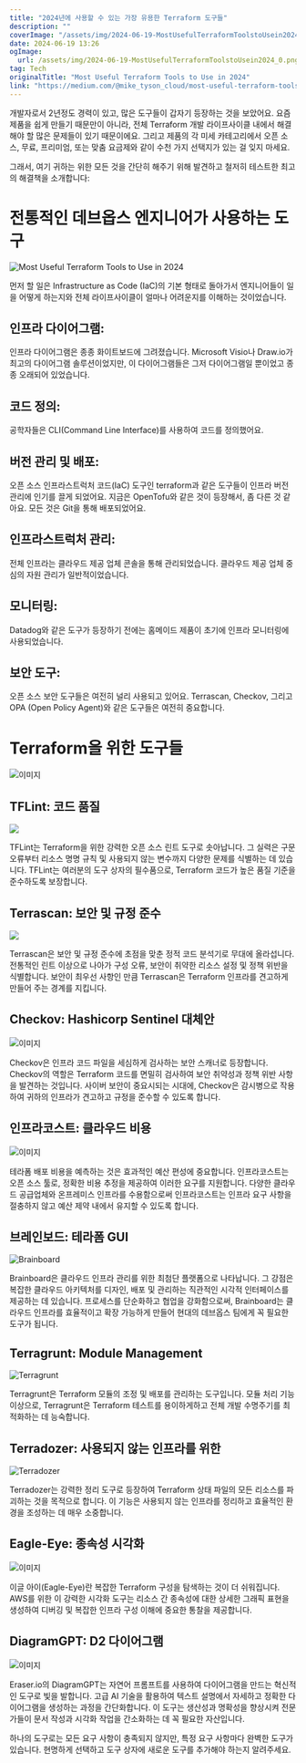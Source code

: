```yaml
---
title: "2024년에 사용할 수 있는 가장 유용한 Terraform 도구들"
description: ""
coverImage: "/assets/img/2024-06-19-MostUsefulTerraformToolstoUsein2024_0.png"
date: 2024-06-19 13:26
ogImage:
  url: /assets/img/2024-06-19-MostUsefulTerraformToolstoUsein2024_0.png
tag: Tech
originalTitle: "Most Useful Terraform Tools to Use in 2024"
link: "https://medium.com/@mike_tyson_cloud/most-useful-terraform-tools-to-use-in-2024-cf9a55a5ce44"
---
```


개발자로서 2년정도 경력이 있고, 많은 도구들이 갑자기 등장하는 것을 보았어요. 요즘 제품을 쉽게 만들기 때문만이 아니라, 전체 Terraform 개발 라이프사이클 내에서 해결해야 할 많은 문제들이 있기 때문이에요. 그리고 제품의 각 미세 카테고리에서 오픈 소스, 무료, 프리미엄, 또는 맞춤 요금제와 같이 수천 가지 선택지가 있는 걸 잊지 마세요.

그래서, 여기 귀하는 위한 모든 것을 간단히 해주기 위해 발견하고 철저히 테스트한 최고의 해결책을 소개합니다:

# 전통적인 데브옵스 엔지니어가 사용하는 도구

![Most Useful Terraform Tools to Use in 2024](/assets/img/2024-06-19-MostUsefulTerraformToolstoUsein2024_0.png)

<div class="content-ad"></div>

먼저 할 일은 Infrastructure as Code (IaC)의 기본 형태로 돌아가서 엔지니어들이 일을 어떻게 하는지와 전체 라이프사이클이 얼마나 어려운지를 이해하는 것이었습니다.

## 인프라 다이어그램:

인프라 다이어그램은 종종 화이트보드에 그려졌습니다. Microsoft Visio나 Draw.io가 최고의 다이어그램 솔루션이었지만, 이 다이어그램들은 그저 다이어그램일 뿐이었고 종종 오래되어 있었습니다.

## 코드 정의:

<div class="content-ad"></div>

공학자들은 CLI(Command Line Interface)를 사용하여 코드를 정의했어요.

## 버전 관리 및 배포:

오픈 소스 인프라스트럭처 코드(IaC) 도구인 terraform과 같은 도구들이 인프라 버전 관리에 인기를 끌게 되었어요. 지금은 OpenTofu와 같은 것이 등장해서, 좀 다른 것 같아요. 모든 것은 Git을 통해 배포되었어요.

## 인프라스트럭처 관리:

<div class="content-ad"></div>

전체 인프라는 클라우드 제공 업체 콘솔을 통해 관리되었습니다. 클라우드 제공 업체 중심의 자원 관리가 일반적이었습니다.

## 모니터링:

Datadog와 같은 도구가 등장하기 전에는 홈메이드 제품이 초기에 인프라 모니터링에 사용되었습니다.

## 보안 도구:

<div class="content-ad"></div>

오픈 소스 보안 도구들은 여전히 널리 사용되고 있어요. Terrascan, Checkov, 그리고 OPA (Open Policy Agent)와 같은 도구들은 여전히 중요합니다.

# Terraform을 위한 도구들

![이미지](/assets/img/2024-06-19-MostUsefulTerraformToolstoUsein2024_1.png)

## TFLint: 코드 품질

<div class="content-ad"></div>

<img src="/assets/img/2024-06-19-MostUsefulTerraformToolstoUsein2024_2.png" />

TFLint는 Terraform을 위한 강력한 오픈 소스 린트 도구로 솟아납니다. 그 실력은 구문 오류부터 리소스 명명 규칙 및 사용되지 않는 변수까지 다양한 문제를 식별하는 데 있습니다. TFLint는 여러분의 도구 상자의 필수품으로, Terraform 코드가 높은 품질 기준을 준수하도록 보장합니다.

## Terrascan: 보안 및 규정 준수

<img src="/assets/img/2024-06-19-MostUsefulTerraformToolstoUsein2024_3.png" />

<div class="content-ad"></div>

Terrascan은 보안 및 규정 준수에 초점을 맞춘 정적 코드 분석기로 무대에 올라섭니다. 전통적인 린트 이상으로 나아가 구성 오류, 보안이 취약한 리소스 설정 및 정책 위반을 식별합니다. 보안이 최우선 사항인 만큼 Terrascan은 Terraform 인프라를 견고하게 만들어 주는 경계를 지킵니다.

## Checkov: Hashicorp Sentinel 대체안

![이미지](/assets/img/2024-06-19-MostUsefulTerraformToolstoUsein2024_4.png)

Checkov은 인프라 코드 파일을 세심하게 검사하는 보안 스캐너로 등장합니다. Checkov의 역할은 Terraform 코드를 면밀히 검사하여 보안 취약성과 정책 위반 사항을 발견하는 것입니다. 사이버 보안이 중요시되는 시대에, Checkov은 감시병으로 작용하여 귀하의 인프라가 견고하고 규정을 준수할 수 있도록 합니다.

<div class="content-ad"></div>

## 인프라코스트: 클라우드 비용

![이미지](/assets/img/2024-06-19-MostUsefulTerraformToolstoUsein2024_5.png)

테라폼 배포 비용을 예측하는 것은 효과적인 예산 편성에 중요합니다. 인프라코스트는 오픈 소스 툴로, 정확한 비용 추정을 제공하여 이러한 요구를 지원합니다. 다양한 클라우드 공급업체와 온프레미스 인프라를 수용함으로써 인프라코스트는 인프라 요구 사항을 절충하지 않고 예산 제약 내에서 유지할 수 있도록 합니다.

## 브레인보드: 테라폼 GUI

<div class="content-ad"></div>

![Brainboard](https://miro.medium.com/v2/resize:fit:1400/1*F9cAb0NT-xSvFhnEXx9SiQ.gif)

Brainboard은 클라우드 인프라 관리를 위한 최첨단 플랫폼으로 나타납니다. 그 강점은 복잡한 클라우드 아키텍처를 디자인, 배포 및 관리하는 직관적인 시각적 인터페이스를 제공하는 데 있습니다. 프로세스를 단순화하고 협업을 강화함으로써, Brainboard는 클라우드 인프라를 효율적이고 확장 가능하게 만들어 현대의 데브옵스 팀에게 꼭 필요한 도구가 됩니다.

## Terragrunt: Module Management

![Terragrunt](/assets/img/2024-06-19-MostUsefulTerraformToolstoUsein2024_6.png)

<div class="content-ad"></div>

Terragrunt은 Terraform 모듈의 조정 및 배포를 관리하는 도구입니다. 모듈 처리 기능 이상으로, Terragrunt은 Terraform 테스트를 용이하게하고 전체 개발 수명주기를 최적화하는 데 능숙합니다.

## Terradozer: 사용되지 않는 인프라를 위한

![Terradozer](/assets/img/2024-06-19-MostUsefulTerraformToolstoUsein2024_7.png)

Terradozer는 강력한 정리 도구로 등장하여 Terraform 상태 파일의 모든 리소스를 파괴하는 것을 목적으로 합니다. 이 기능은 사용되지 않는 인프라를 정리하고 효율적인 환경을 조성하는 데 매우 소중합니다.

<div class="content-ad"></div>

## Eagle-Eye: 종속성 시각화

![이미지](/assets/img/2024-06-19-MostUsefulTerraformToolstoUsein2024_8.png)

이글 아이(Eagle-Eye)란 복잡한 Terraform 구성을 탐색하는 것이 더 쉬워집니다. AWS를 위한 이 강력한 시각화 도구는 리소스 간 종속성에 대한 상세한 그래픽 표현을 생성하여 디버깅 및 복잡한 인프라 구성 이해에 중요한 통찰을 제공합니다.

## DiagramGPT: D2 다이어그램

<div class="content-ad"></div>

![이미지](/assets/img/2024-06-19-MostUsefulTerraformToolstoUsein2024_9.png)

Eraser.io의 DiagramGPT는 자연어 프롬프트를 사용하여 다이어그램을 만드는 혁신적인 도구로 빛을 발합니다. 고급 AI 기술을 활용하여 텍스트 설명에서 자세하고 정확한 다이어그램을 생성하는 과정을 간단화합니다. 이 도구는 생산성과 명확성을 향상시켜 전문가들이 문서 작성과 시각화 작업을 간소화하는 데 꼭 필요한 자산입니다.

하나의 도구로는 모든 요구 사항이 충족되지 않지만, 특정 요구 사항마다 완벽한 도구가 있습니다. 현명하게 선택하고 도구 상자에 새로운 도구를 추가해야 하는지 알려주세요.
